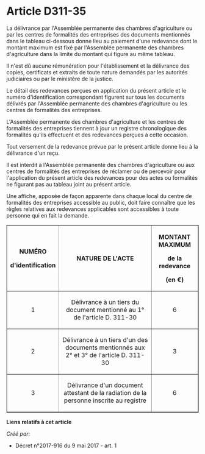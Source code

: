 # Article D311-35

La délivrance par l'Assemblée permanente des chambres d'agriculture ou par les centres de formalités des entreprises des
documents mentionnés dans le tableau ci-dessous donne lieu au paiement d'une redevance dont le montant maximum est fixé par
l'Assemblée permanente des chambres d'agriculture dans la limite du montant qui figure au même tableau.

Il n'est dû aucune rémunération pour l'établissement et la délivrance des copies, certificats et extraits de toute nature
demandés par les autorités judiciaires ou par le ministère de la justice.

Le détail des redevances perçues en application du présent article et le numéro d'identification correspondant figurent sur
tous les documents délivrés par l'Assemblée permanente des chambres d'agriculture ou les centres de formalités des
entreprises.

L'Assemblée permanente des chambres d'agriculture et les centres de formalités des entreprises tiennent à jour un registre
chronologique des formalités qu'ils effectuent et des redevances perçues à cette occasion.

Tout versement de la redevance prévue par le présent article donne lieu à la délivrance d'un reçu.

Il est interdit à l'Assemblée permanente des chambres d'agriculture ou aux centres de formalités des entreprises de réclamer
ou de percevoir pour l'application du présent article des redevances pour des actes ou formalités ne figurant pas au tableau
joint au présent article.

Une affiche, apposée de façon apparente dans chaque local du centre de formalités des entreprises accessible au public, doit
faire connaître que les règles relatives aux redevances applicables sont accessibles à toute personne qui en fait la demande.

<table border="1">
  <tbody>
    <tr>
      <th>

NUMÉRO

d'identification</th>
      <th>

NATURE DE L'ACTE</th>
      <th>

MONTANT MAXIMUM

de la redevance

(en €)</th>
    </tr>
    <tr>
      <td align="center">

1</td>
      <td align="center">

Délivrance à un tiers du document mentionné au 1° de l'article D. 311-30</td>
      <td align="center">

6</td>
    </tr>
    <tr>
      <td align="center">

2</td>
      <td align="center">

Délivrance à un tiers d'un des documents mentionnés aux 2° et 3° de l'article D. 311-30</td>
      <td align="center">

3</td>
    </tr>
    <tr>
      <td align="center">

3</td>
      <td align="center">

Délivrance d'un document attestant de la radiation de la personne inscrite au registre</td>
      <td align="center">

6</td>
    </tr>
  </tbody>
</table>

**Liens relatifs à cet article**

_Créé par_:

  - Décret n°2017-916 du 9 mai 2017 - art. 1
